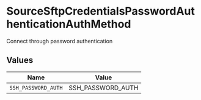 # SourceSftpCredentialsPasswordAuthenticationAuthMethod

Connect through password authentication


## Values

| Name                | Value               |
| ------------------- | ------------------- |
| `SSH_PASSWORD_AUTH` | SSH_PASSWORD_AUTH   |